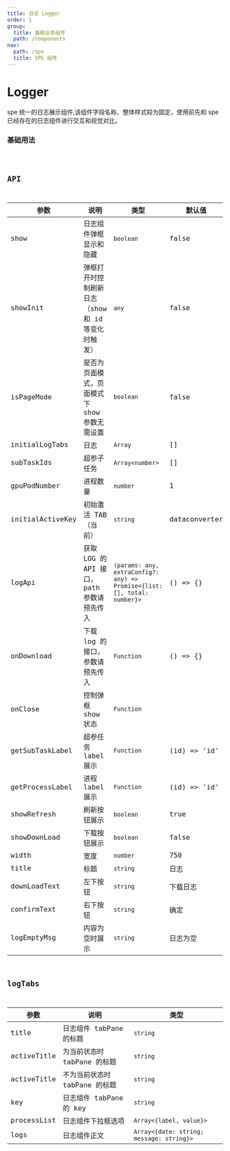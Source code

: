 ```yaml
---
title: 日志 Logger
order: 1
group:
  title: 基础业务组件
  path: /components
nav:
  path: /spe
  title: SPE 组件
---
```


# Logger

spe 统一的日志展示组件,该组件字段名称、整体样式较为固定，使用前先和 spe 已经存在的日志组件进行交互和视觉对比。

### 基础用法

<code src="./demos/basic.tsx" />

## API

| 参数 | 说明 | 类型 | 默认值 |
| --- | --- | --- | --- |
| show | 日志组件弹框显示和隐藏 | `boolean` | false |
| showInit | 弹框打开时控制刷新日志（show 和 id 等变化时触发） | `any` | false |
| isPageMode | 是否为页面模式，页面模式下 show 参数无需设置 | `boolean` | false |
| initialLogTabs | 日志 | `Array` | [] |
| subTaskIds | 超参子任务 | `Array<number>` | [] |
| gpuPodNumber | 进程数量 | `number` | 1 |
| initialActiveKey | 初始激活 TAB（当前） | `string` | dataconverter |
| logApi | 获取 LOG 的 API 接口，path 参数请预先传入 | `(params: any, extraConfig?: any) => Promise<{list: [], total: number}>` | () => {} |
| onDownload | 下载 log 的接口，参数请预先传入 | `Function` | () => {} |
| onClose | 控制弹框 show 状态 | `Function` |  |
| getSubTaskLabel | 超参任务 label 展示 | `Function` | (id) => 'id' |
| getProcessLabel | 进程 label 展示 | `Function` | (id) => 'id' |
| showRefresh | 刷新按钮展示 | `boolean` | true |
| showDownLoad | 下载按钮展示 | `boolean` | false |
| width | 宽度 | `number` | 750 |
| title | 标题 | `string` | 日志 |
| downLoadText | 左下按钮 | `string` | 下载日志 |
| confirmText | 右下按钮 | `string` | 确定 |
| logEmptyMsg | 内容为空时展示 | `string` | 日志为空 |

## logTabs

| 参数        | 说明                          | 类型                                     |
| ----------- | ----------------------------- | ---------------------------------------- |
| title       | 日志组件 tabPane 的标题       | `string`                                 |
| activeTitle | 为当前状态时 tabPane 的标题   | `string`                                 |
| activeTitle | 不为当前状态时 tabPane 的标题 | `string`                                 |
| key         | 日志组件 tabPane 的 key       | `string`                                 |
| processList | 日志组件下拉框选项            | `Array<{label, value}>`                  |
| logs        | 日志组件正文                  | `Array<{date: string; message: string}>` |
